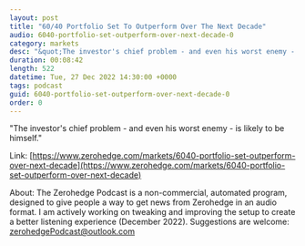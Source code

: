 ```yaml
---
layout: post
title: "60/40 Portfolio Set To Outperform Over The Next Decade"
audio: 6040-portfolio-set-outperform-over-next-decade-0
category: markets
desc: "&quot;The investor's chief problem - and even his worst enemy - is likely to be himself.&quot; "
duration: 00:08:42
length: 522
datetime: Tue, 27 Dec 2022 14:30:00 +0000
tags: podcast
guid: 6040-portfolio-set-outperform-over-next-decade-0
order: 0
---
```

&quot;The investor's chief problem - and even his worst enemy - is likely to be himself.&quot; 

Link: [https://www.zerohedge.com/markets/6040-portfolio-set-outperform-over-next-decade](https://www.zerohedge.com/markets/6040-portfolio-set-outperform-over-next-decade)

About: The Zerohedge Podcast is a non-commercial, automated program, designed to give people a way to get news from Zerohedge in an audio format.  I am actively working on tweaking and improving the setup to create a better listening experience (December 2022).  Suggestions are welcome: [zerohedgePodcast@outlook.com](mailto:zerohedgePodcast@outlook.com)
